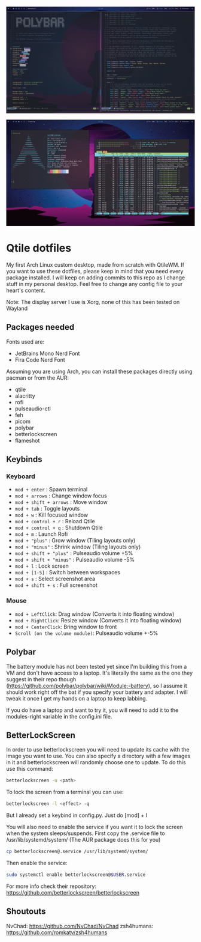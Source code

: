 ![alt text](./screenshots/archlab2.png)

![alt text](./screenshots/archlab3.png)

# Qtile dotfiles

My first Arch Linux custom desktop, made from scratch with QtileWM.
If you want to use these dotfiles, please keep in mind that you need every package installed.
I will keep on adding commits to this repo as I change stuff in my personal desktop.
Feel free to change any config file to your heart's content.

Note: The display server I use is Xorg, none of this has been tested on Wayland


## Packages needed

Fonts used are:
  - JetBrains Mono Nerd Font
  - Fira Code Nerd Font

Assuming you are using Arch, you can install these packages directly using pacman or from the AUR:
  - qtile
  - alacritty
  - rofi
  - pulseaudio-ctl
  - feh
  - picom
  - polybar
  - betterlockscreen
  - flameshot

## Keybinds

### Keyboard

+ `mod + enter` : Spawn terminal
+ `mod + arrows` : Change window focus
+ `mod + shift + arrows` : Move window
+ `mod + tab` : Toggle layouts
+ `mod + w` : Kill focused window
+ `mod + control + r` : Reload Qtile
+ `mod + control + q` : Shutdown Qtile
+ `mod + m` : Launch Rofi
+ `mod + "plus"` : Grow window (Tiling layouts only)
+ `mod + "minus"` : Shrink  window (Tiling layouts only)
+ `mod + shift + "plus"` : Pulseaudio volume +5%
+ `mod + shift + "minus"` : Pulseaudio volume -5%
+ `mod + l` : Lock screen 
+ `mod + [1-5]` : Switch between workspaces
+ `mod + s` : Select screenshot area
+ `mod + shift + s` : Full screenshot 


### Mouse

+ `mod + LeftClick`: Drag window (Converts it into floating window)
+ `mod + RightClick`: Resize window (Converts it into floating window)
+ `mod + CenterClick`: Bring window to front 
+ `Scroll (on the volume module)`: Pulseaudio volume +-5%

## Polybar

The battery module has not been tested yet since I'm building this from a VM and don't have access to a laptop. It's literally the same as the one they suggest in their repo though (https://github.com/polybar/polybar/wiki/Module:-battery), so I assume it should work right off the bat if you specify your battery and adapter. I will tweak it once I get my hands on a laptop to keep labbing.

If you do have a laptop and want to try it, you will need to add it to the modules-right variable in the config.ini file.

## BetterLockScreen

In order to use betterlockscreen you will need to update its cache with the image you want to use.
You can also specify a directory with a few images in it and betterlockscreen will randomly choose one to update.
To do this use this command:
```bash
betterlockscreen -u <path>
```
To lock the screen from a terminal you can use:
```bash
betterlockscreen -l <effect> -q
```
But I already set a keybind in config.py. Just do [mod] + l

You will also need to enable the service if you want it to lock the screen when the system sleeps/suspends.
First copy the .service file to /usr/lib/systemd/system/ (The AUR package does this for you)
```bash
cp betterlockscreen@.service /usr/lib/systemd/system/
```
Then enable the service:
```bash
sudo systemctl enable betterlockscreen@$USER.service
```

For more info check their repository: https://github.com/betterlockscreen/betterlockscreen

## Shoutouts
NvChad: https://github.com/NvChad/NvChad
zsh4humans: https://github.com/romkatv/zsh4humans
